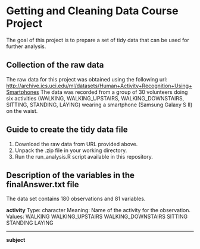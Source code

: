 


Getting and Cleaning Data Course Project
===================
The goal of this project is to prepare a set of tidy data that can be used for further analysis. 

Collection of the raw data
--------------------------
The raw data for this project was obtained using the following url: http://archive.ics.uci.edu/ml/datasets/Human+Activity+Recognition+Using+Smartphones 
The data was recorded from a group of 30 volunteers doing six activities (WALKING, WALKING_UPSTAIRS, WALKING_DOWNSTAIRS, SITTING, STANDING, LAYING) wearing a smartphone (Samsung Galaxy S II) on the waist.

Guide to create the tidy data file
----------------------------------

 1. Download the raw data from URL provided above.
 2. Unpack the .zip file in your working directory.
 3. Run the run_analysis.R script available in this repository.

Description of the variables in the finalAnswer.txt file
------------------------------------------------------

The data set contains 180 observations and 81 variables.

**activity**
Type: character
Meaning: Name of the activity for the observation.
Values: 
WALKING
WALKING_UPSTAIRS
WALKING_DOWNSTAIRS 
SITTING
STANDING
LAYING


----------


**subject**


